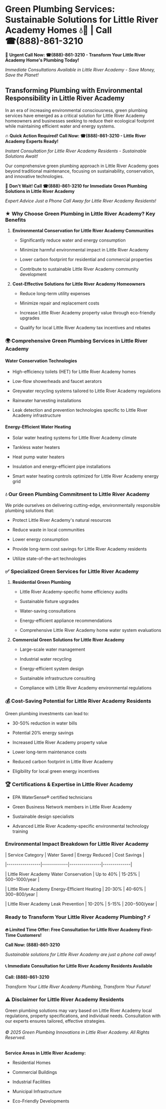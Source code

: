 # Green Plumbing Services: Sustainable Solutions for Little River Academy Homes 💧🌿 | Call ☎(888)-861-3210

🚨 **Urgent Call Now: ☎(888)-861-3210 - Transform Your Little River Academy Home's Plumbing Today!**
*Immediate Consultations Available in Little River Academy - Save Money, Save the Planet!*

## Transforming Plumbing with Environmental Responsibility in Little River Academy

In an era of increasing environmental consciousness, green plumbing services have emerged as a critical solution for Little River Academy homeowners and businesses seeking to reduce their ecological footprint while maintaining efficient water and energy systems. 

🔥 **Quick Action Required! Call Now: ☎(888)-861-3210 - Little River Academy Experts Ready!**
*Instant Consultation for Little River Academy Residents - Sustainable Solutions Await!*

Our comprehensive green plumbing approach in Little River Academy goes beyond traditional maintenance, focusing on sustainability, conservation, and innovative technologies.

🚨 **Don't Wait! Call ☎(888)-861-3210 for Immediate Green Plumbing Solutions in Little River Academy**
*Expert Advice Just a Phone Call Away for Little River Academy Residents!*

### ★ Why Choose Green Plumbing in Little River Academy? Key Benefits

1. **Environmental Conservation for Little River Academy Communities** 
   - Significantly reduce water and energy consumption
   - Minimize harmful environmental impact in Little River Academy
   - Lower carbon footprint for residential and commercial properties
   - Contribute to sustainable Little River Academy community development

2. **Cost-Effective Solutions for Little River Academy Homeowners** 
   - Reduce long-term utility expenses
   - Minimize repair and replacement costs
   - Increase Little River Academy property value through eco-friendly upgrades
   - Qualify for local Little River Academy tax incentives and rebates

### 🌍 Comprehensive Green Plumbing Services in Little River Academy

#### Water Conservation Technologies
- High-efficiency toilets (HET) for Little River Academy homes
- Low-flow showerheads and faucet aerators
- Greywater recycling systems tailored to Little River Academy regulations
- Rainwater harvesting installations
- Leak detection and prevention technologies specific to Little River Academy infrastructure

#### Energy-Efficient Water Heating
- Solar water heating systems for Little River Academy climate
- Tankless water heaters
- Heat pump water heaters
- Insulation and energy-efficient pipe installations
- Smart water heating controls optimized for Little River Academy energy grid

### 💧 Our Green Plumbing Commitment to Little River Academy

We pride ourselves on delivering cutting-edge, environmentally responsible plumbing solutions that:
- Protect Little River Academy's natural resources
- Reduce waste in local communities
- Lower energy consumption
- Provide long-term cost savings for Little River Academy residents
- Utilize state-of-the-art technologies

### ✅ Specialized Green Services for Little River Academy

1. **Residential Green Plumbing**
   - Little River Academy-specific home efficiency audits
   - Sustainable fixture upgrades
   - Water-saving consultations
   - Energy-efficient appliance recommendations
   - Comprehensive Little River Academy home water system evaluations

2. **Commercial Green Solutions for Little River Academy**
   - Large-scale water management
   - Industrial water recycling
   - Energy-efficient system design
   - Sustainable infrastructure consulting
   - Compliance with Little River Academy environmental regulations

### 💰 Cost-Saving Potential for Little River Academy Residents

Green plumbing investments can lead to:
- 30-50% reduction in water bills
- Potential 20% energy savings
- Increased Little River Academy property value
- Lower long-term maintenance costs
- Reduced carbon footprint in Little River Academy
- Eligibility for local green energy incentives

### 🏆 Certifications & Expertise in Little River Academy

- EPA WaterSense® certified technicians
- Green Business Network members in Little River Academy
- Sustainable design specialists
- Advanced Little River Academy-specific environmental technology training

### Environmental Impact Breakdown for Little River Academy

| Service Category | Water Saved | Energy Reduced | Cost Savings |
|-----------------|-------------|----------------|--------------|
| Little River Academy Water Conservation | Up to 40% | 15-25% | $500-$1000/year |
| Little River Academy Energy-Efficient Heating | 20-30% | 40-60% | $300-$800/year |
| Little River Academy Leak Prevention | 10-20% | 5-15% | $200-$500/year |

### Ready to Transform Your Little River Academy Plumbing? ⚡

**🔥 Limited Time Offer: Free Consultation for Little River Academy First-Time Customers!**

**Call Now: (888)-861-3210**
*Sustainable solutions for Little River Academy are just a phone call away!*

#### 📞 Immediate Consultation for Little River Academy Residents Available

**Call: (888)-861-3210**
*Transform Your Little River Academy Plumbing, Transform Your Future!*

### ⚠️ Disclaimer for Little River Academy Residents

Green plumbing solutions may vary based on Little River Academy local regulations, property specifications, and individual needs. Consultation with our experts ensures tailored, effective strategies.

###### © 2025 Green Plumbing Innovations in Little River Academy. All Rights Reserved.

**Service Areas in Little River Academy:** 
- Residential Homes
- Commercial Buildings
- Industrial Facilities
- Municipal Infrastructure
- Eco-Friendly Developments